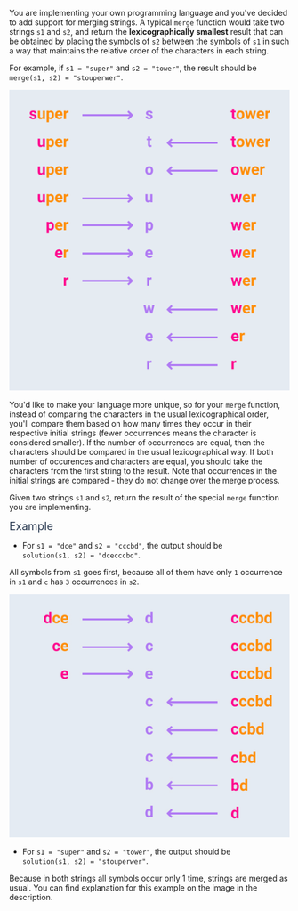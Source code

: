 <p>You are implementing your own programming language and you've decided to add support 
for merging strings. A typical <code>merge</code> function would take two strings 
<code>s1</code> and <code>s2</code>, and return the 
<b>lexicographically smallest</b> result that can be obtained by placing the symbols of <code>s2</code> between the symbols of <code>s1</code> in such a way that maintains the relative order of the characters in each string.</p>
<p>For example, if <code>s1 = "super"</code> and <code>s2 = "tower"</code>, 
the result should be <code>merge(s1, s2) = "stouperwer"</code>.</p>
<p><img src="https://github.com/palamarchukser/js-solutions/raw/master/static/mergeStrings2.png" alt="mergeStrings2"></p>
<p>You'd like to make your language more unique, so for your <code>merge</code> function, instead of comparing the characters 
in the usual lexicographical order, you'll compare them based on how many times they occur in their respective initial strings (fewer occurrences means the character is considered smaller). If the number of occurrences are equal, then the characters should be compared in the usual lexicographical way. If both number of occurences and characters are equal, you should take the characters from the first string to the result. Note that occurrences in the initial strings are compared - they do not change over the merge process.</p>
<p>Given two strings <code>s1</code> and <code>s2</code>, return the result of the special <code>merge</code> function you are implementing.</p>
<p><span style="color:#2b3b52;font-size:1.4em">Example</span></p>
<ul>
<li>For <code>s1 = "dce"</code> and <code>s2 = "cccbd"</code>, the output should be<br>
<code>solution(s1, s2) = "dcecccbd"</code>.</li>
</ul>
<p>All symbols from <code>s1</code> goes first, because all of them have only <code>1</code> occurrence in <code>s1</code> and <code>c</code> has <code>3</code> occurrences in <code>s2</code>.</p>
<p><img src="https://github.com/palamarchukser/js-solutions/raw/master/static/mergeStrings.jpg" alt="mergeStrings"></p>
<ul>
<li>For <code>s1 = "super"</code> and <code>s2 = "tower"</code>, the output should be<br>
<code>solution(s1, s2) = "stouperwer"</code>.</li>
</ul>
<p>Because in both strings all symbols occur only 1 time, strings are merged as usual. You can find explanation for this example on the image in the description.</p>
